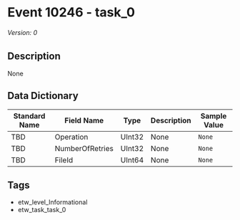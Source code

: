 # Event 10246 - task_0
###### Version: 0

## Description
None

## Data Dictionary
|Standard Name|Field Name|Type|Description|Sample Value|
|---|---|---|---|---|
|TBD|Operation|UInt32|None|`None`|
|TBD|NumberOfRetries|UInt32|None|`None`|
|TBD|FileId|UInt64|None|`None`|

## Tags
* etw_level_Informational
* etw_task_task_0